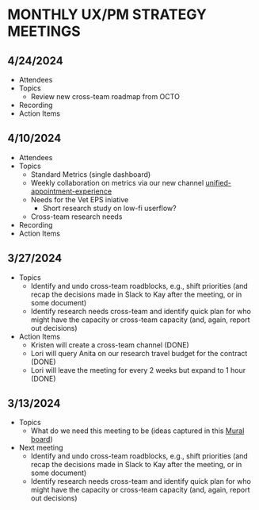 # MONTHLY UX/PM STRATEGY MEETINGS

## 4/24/2024
- Attendees
- Topics
    - Review new cross-team roadmap from OCTO
- Recording
- Action Items

## 4/10/2024
- Attendees
- Topics
    - Standard Metrics (single dashboard)
    - Weekly collaboration on metrics via our new channel [unified-appointment-experience](https://dsva.slack.com/archives/C06RMRJCLHH)
    - Needs for the Vet EPS iniative
         - Short research study on low-fi userflow? 
    - Cross-team research needs
- Recording
- Action Items

## 3/27/2024
- Topics
    - Identify and undo cross-team roadblocks, e.g., shift priorities (and recap the decisions made in Slack to Kay after the meeting, or in some document)
    - Identify research needs cross-team and identify quick plan for who might have the capacity or cross-team capacity (and, again, report out decisions)
- Action Items
  - Kristen will create a cross-team channel (DONE)
  - Lori will query Anita on our research travel budget for the contract (DONE)
  - Lori will leave the meeting for every 2 weeks but expand to 1 hour (DONE)

## 3/13/2024
- Topics
    - What do we need this meeting to be (ideas captured in this [Mural board](https://app.mural.co/t/departmentofveteransaffairs9999/m/departmentofveteransaffairs9999/1710267783859/5206e79b0dd495b26f773cae3e489e3594489c40?sender=uc584f7fcc9a5090000259578))
- Next meeting
    - Identify and undo cross-team roadblocks, e.g., shift priorities (and recap the decisions made in Slack to Kay after the meeting, or in some document)
    - Identify research needs cross-team and identify quick plan for who might have the capacity or cross-team capacity (and, again, report out decisions)
